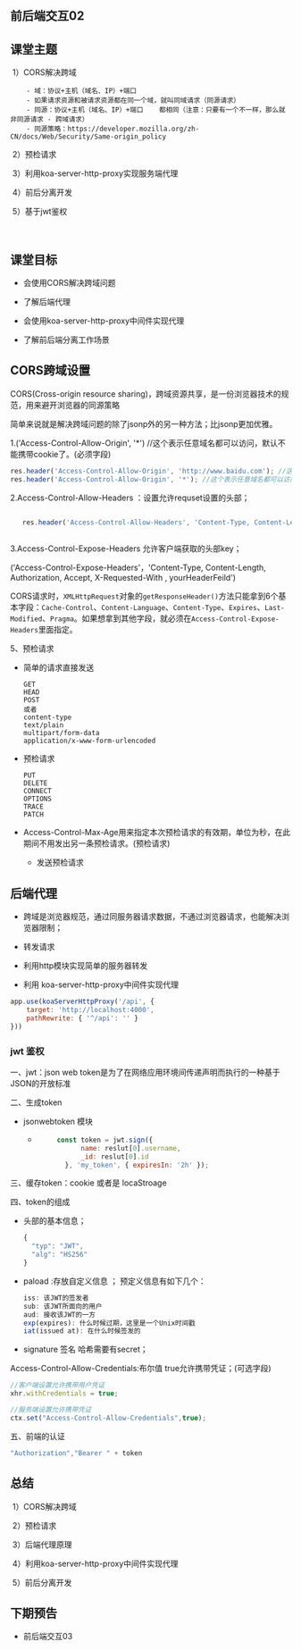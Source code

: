 ## 前后端交互02



## 课堂主题

​	1）CORS解决跨域

		- 域：协议+主机（域名、IP）+端口	
		- 如果请求资源和被请求资源都在同一个域，就叫同域请求（同源请求）
		- 同源：协议+主机（域名、IP）+端口	都相同（注意：只要有一个不一样，那么就非同源请求 - 跨域请求）
		- 同源策略：https://developer.mozilla.org/zh-CN/docs/Web/Security/Same-origin_policy

​	2）预检请求

​	3）利用koa-server-http-proxy实现服务端代理

​	4）前后分离开发

​	5）基于jwt鉴权

​    

## 课堂目标

- 会使用CORS解决跨域问题

- 了解后端代理

- 会使用koa-server-http-proxy中间件实现代理

- 了解前后端分离工作场景

  

## CORS跨域设置

CORS(Cross-origin resource sharing)，跨域资源共享，是一份浏览器技术的规范，用来避开浏览器的同源策略

简单来说就是解决跨域问题的除了jsonp外的另一种方法；比jsonp更加优雅。



1.('Access-Control-Allow-Origin', '*')  //这个表示任意域名都可以访问，默认不能携带cookie了。(必须字段)

```js
res.header('Access-Control-Allow-Origin', 'http://www.baidu.com'); //这样写，只有www.baidu.com 可以访问。
res.header('Access-Control-Allow-Origin', '*'); //这个表示任意域名都可以访问。

```





2.Access-Control-Allow-Headers ：设置允许requset设置的头部；

```js

   res.header('Access-Control-Allow-Headers', 'Content-Type, Content-Length, Authorization, Accept, X-Requested-With , yourHeaderFeild');
  
```



3.Access-Control-Expose-Headers 允许客户端获取的头部key；

 ('Access-Control-Expose-Headers'，'Content-Type, Content-Length, Authorization, Accept, X-Requested-With , yourHeaderFeild')

CORS请求时，`XMLHttpRequest`对象的`getResponseHeader()`方法只能拿到6个基本字段：`Cache-Control`、`Content-Language`、`Content-Type`、`Expires`、`Last-Modified`、`Pragma`。如果想拿到其他字段，就必须在`Access-Control-Expose-Headers`里面指定。



5、预检请求

- 简单的请求直接发送

  ```
  GET
  HEAD
  POST
  或者
  content-type
  text/plain
  multipart/form-data
  application/x-www-form-urlencoded
  ```

  
  
- 预检请求

  ```
  PUT
  DELETE
  CONNECT
  OPTIONS
  TRACE
  PATCH
  ```

- Access-Control-Max-Age用来指定本次预检请求的有效期，单位为秒，在此期间不用发出另一条预检请求。(预检请求)

  - 发送预检请求

  

## 后端代理

- 跨域是浏览器规范，通过同服务器请求数据，不通过浏览器请求，也能解决浏览器限制；
- 转发请求
- 利用http模块实现简单的服务器转发

- 利用 koa-server-http-proxy中间件实现代理

```js
app.use(koaServerHttpProxy('/api', {
    target: 'http://localhost:4000',
    pathRewrite: { '^/api': '' }
}))
```





### jwt 鉴权



一、jwt：json web token是为了在网络应用环境间传递声明而执行的一种基于JSON的开放标准

二、生成token

- jsonwebtoken  模块

  - ```js
         const token = jwt.sign({
               name: reslut[0].username,
               _id: reslut[0].id
           }, 'my_token', { expiresIn: '2h' });
    ```

三、缓存token：cookie 或者是 locaStroage

四、token的组成

- 头部的基本信息；

  ```js
  {
    "typ": "JWT",
    "alg": "HS256"
  }
  ```

  

- paload  :存放自定义信息  ； 预定义信息有如下几个：

  ```js
  iss: 该JWT的签发者
  sub: 该JWT所面向的用户
  aud: 接收该JWT的一方
  exp(expires): 什么时候过期，这里是一个Unix时间戳
  iat(issued at): 在什么时候签发的
  ```

  

- signature  签名  哈希需要有secret；



Access-Control-Allow-Credentials:布尔值  true允许携带凭证；(可选字段)

```js
//客户端设置允许携带用户凭证
xhr.withCredentials = true;

//服务端设置允许携带凭证
ctx.set("Access-Control-Allow-Credentials",true);
```



五、前端的认证

```js
"Authorization","Bearer " + token
```





## 总结

​	1）CORS解决跨域

​	2）预检请求

​	3）后端代理原理

​	4）利用koa-server-http-proxy中间件实现代理

​	5）前后分离开发

## 下期预告

- 前后端交互03